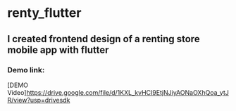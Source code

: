 # renty_flutter

## I created frontend design of a renting store mobile app with flutter

### Demo  link:
[DEMO Video]<https://drive.google.com/file/d/1KXL_kvHCI9EtjNJiyAONaOXhQoa_ytJR/view?usp=drivesdk>
